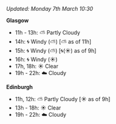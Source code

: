 *Updated: Monday 7th March 10:30*

**Glasgow**

* 11h - 13h: :partly_sunny: Partly Cloudy
* 14h: :cyclone: Windy (:partly_sunny:) [:partly_sunny: as of 11h]
* 15h: :cyclone: Windy (:partly_sunny:) [:cyclone:(:sunny:) as of 9h]
* 16h: :cyclone: Windy (:sunny:)
* 17h, 18h: :sunny: Clear
* 19h - 22h: :cloud: Cloudy

**Edinburgh**

* 11h, 12h: :partly_sunny: Partly Cloudy [:sunny: as of 9h]
* 13h - 18h: :sunny: Clear
* 19h - 22h: :cloud: Cloudy
